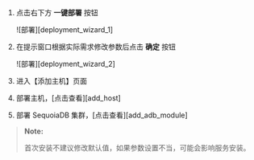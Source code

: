 
1. 点击右下方 **一键部署** 按钮

   ![部署][deployment_wizard_1]

2. 在提示窗口根据实际需求修改参数后点击 **确定** 按钮

   ![部署][deployment_wizard_2]

3. 进入【添加主机】页面

4. 部署主机，[点击查看][add_host]

5. 部署 SequoiaDB 集群，[点击查看][add_adb_module]

> **Note:**
>
> 首次安装不建议修改默认值，如果参数设置不当，可能会影响服务安装。

[^_^]:
    引用页面
[^_^]:
    TODO:
[deployment_wizard_1]:images/SAC/Deployment/deployment_wizard_1.png
[deployment_wizard_2]:images/SAC/Deployment/deployment_wizard_2.png
[add_host]:manual/SAC/Deployment/Deployment_Bystep/add_host.md
[add_adb_module]:manual/SAC/Deployment/Deployment_Bystep/add_sdb_module.md  
